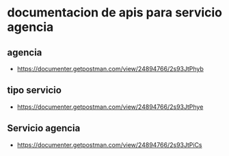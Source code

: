 # documentacion de apis para servicio agencia
## agencia
- https://documenter.getpostman.com/view/24894766/2s93JtPhyb
## tipo servicio
- https://documenter.getpostman.com/view/24894766/2s93JtPhye
## Servicio agencia
- https://documenter.getpostman.com/view/24894766/2s93JtPiCs